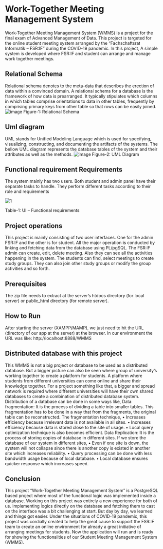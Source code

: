 # Work-Together Meeting Management System
 Work-Together Meeting Management System (WMMS) is a project for the final exam of Advanced 
Management of Data. This project is targeted for the online student meeting system arranged by the 
“Fachschaftsrat Informatik – FSR:IF” during the COVID-19 pandemic. In this project, A simple system 
is developed where FSR:IF and student can arrange and manage work together meetings.

## Relational Schema
Relational schema denotes to the meta-data that describes the erection of data within a convinced 
domain. A relational schema for a database is the framework of how data is prearranged. It typically 
stipulates which columns in which tables comprise orientations to data in other tables, frequently by 
comprising primary keys from other table so that rows can be easily joined.
![image](https://github.com/ArafatTheGoldenBoy/Work-Together-Meeting-Management-System/assets/8183410/dc3f7e9b-647e-4e09-979b-cfeb543a7202)
Figure-1: Relational Schema

## Uml diagram
UML stands for Unified Modeling Language which is used for specifying, visualizing, constructing, and 
documenting the artifacts of the systems. The bellow UML diagram represents the database tables 
of the system and their attributes as well as the methods.
![image](https://github.com/ArafatTheGoldenBoy/Work-Together-Meeting-Management-System/assets/8183410/7ac79d57-9280-4582-8fb8-717e16fec528)
Figure-2: UML Diagram

## Functional requirement Requirements
The system mainly has two users. Both student and admin panel have their separate tasks to handle. They perform different tasks according to their role and requirements

![1](https://github.com/ArafatTheGoldenBoy/Work-Together-Meeting-Management-System/assets/8183410/cee69bb9-b857-4ae7-926a-96754cca7cc8)

Table-1: UI – Functional requirements


## Project operations
This project is mainly consisting of two user interfaces. One for the admin FSR:IF and the other is for student. All the major operation is conducted by linking and fetching data from the database using PL/pgSQL. The FSR:IF admin can create, edit, delete meeting. Also they can see all the activities happening in the system. The students can find, select meetings to create study groups. They can also join other study groups or modify the group activities and so forth.

## Prerequisites
The zip file needs to extract at the server’s htdocs directory (for local server) or public_html directory (for remote server).


## How to Run
After starting the server (XAMPP/MAMP), we just need to hit the URL (directory of our app at the server) at the browser. In our environment the URL was like:
http://localhost:8888/WMMS	

## Distributed database with this project
This WMMS is not a big project or database to be used as a distributed database. But a bigger picture can also be seen where group of university’s working together to create a platform for students. A platform where students from different universities can come online and share their knowledge together. For a project something like that, a bigger and spread network is required where different universities will have their own shared databases to create a combination of distributed database system.
Distribution of a database can be done in some ways like,
Data fragmentation:
It is the process of dividing a table into smaller tables. This fragmentation has to be done in a way that from the fragments, the original table can be reconstructed. The fragmentation technique,
•	Increases efficiency because irrelevant data is not available in all sites.
•	Increases efficiency because data is stored close to the site of usage.
•	Local query optimization technique is also becomes efficient.
Data Replication:
It is the process of storing copies of database in different sites. If we store the database of our system in different sites,
•	Even if one site is down, the system will not collapse since there is another copy is existed in another site which increases reliability.
•	Query processing can be done with less bandwidth usage because of local database.
•	Local database ensures quicker response which increases speed.

## Conclusion
This project “Work-Together Meeting Management System” is a PostgreSQL based project where most of the functional logic was implemented inside a database. Working on this project was entirely a new experience for both of us. Implementing logics directly on the database and fetching them to cast on the interface was a bit challenging at start. But day by day, we learned and things got easier. Under the situations of COVID-19 pandemic, this project was cordially created to help the great cause to support the FSR:IF team to create an online environment for already a great initiative of arranging meetings for students.
Now the application will run and is ready for showing the functionalities of our Student Meeting Management System (WMMS).
